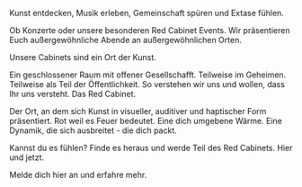 Kunst entdecken, Musik erleben, Gemeinschaft spüren und Extase fühlen.

Ob Konzerte oder unsere besonderen Red Cabinet Events. Wir präsentieren Euch außergewöhnliche Abende an außergewöhnlichen Orten.

Unsere Cabinets sind ein Ort der Kunst.

Ein geschlossener Raum mit offener Gesellschafft. Teilweise im Geheimen. Teilweise als Teil der Öffentlichkeit. So verstehen wir uns und wollen, dass Ihr uns versteht. Das Red Cabinet.

Der Ort, an dem sich Kunst in visueller, auditiver und haptischer Form präsentiert. Rot weil es Feuer bedeutet. Eine dich umgebene Wärme. Eine Dynamik, die sich ausbreitet - die dich packt.

Kannst du es fühlen?
Finde es heraus und werde Teil des Red Cabinets. Hier und jetzt.

Melde dich hier an und erfahre mehr.
